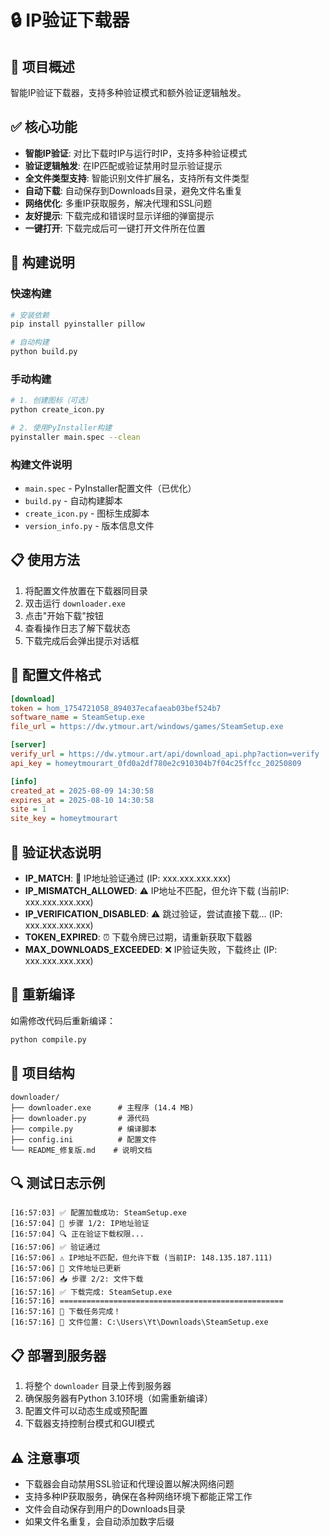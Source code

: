 # 🔒 IP验证下载器

## 🎯 项目概述
智能IP验证下载器，支持多种验证模式和额外验证逻辑触发。

## ✅ 核心功能
- **智能IP验证**: 对比下载时IP与运行时IP，支持多种验证模式
- **验证逻辑触发**: 在IP匹配或验证禁用时显示验证提示
- **全文件类型支持**: 智能识别文件扩展名，支持所有文件类型
- **自动下载**: 自动保存到Downloads目录，避免文件名重复
- **网络优化**: 多重IP获取服务，解决代理和SSL问题
- **友好提示**: 下载完成和错误时显示详细的弹窗提示
- **一键打开**: 下载完成后可一键打开文件所在位置

## 🚀 构建说明

### 快速构建
```bash
# 安装依赖
pip install pyinstaller pillow

# 自动构建
python build.py
```

### 手动构建
```bash
# 1. 创建图标（可选）
python create_icon.py

# 2. 使用PyInstaller构建
pyinstaller main.spec --clean
```

### 构建文件说明
- `main.spec` - PyInstaller配置文件（已优化）
- `build.py` - 自动构建脚本
- `create_icon.py` - 图标生成脚本
- `version_info.py` - 版本信息文件

## 📋 使用方法
1. 将配置文件放置在下载器同目录
2. 双击运行 `downloader.exe`
3. 点击"开始下载"按钮
4. 查看操作日志了解下载状态
5. 下载完成后会弹出提示对话框

## 📄 配置文件格式
```ini
[download]
token = hom_1754721058_894037ecafaeab03bef524b7
software_name = SteamSetup.exe
file_url = https://dw.ytmour.art/windows/games/SteamSetup.exe

[server]
verify_url = https://dw.ytmour.art/api/download_api.php?action=verify
api_key = homeytmourart_0fd0a2df780e2c910304b7f04c25ffcc_20250809

[info]
created_at = 2025-08-09 14:30:58
expires_at = 2025-08-10 14:30:58
site = 1
site_key = homeytmourart
```

## 🎯 验证状态说明
- **IP_MATCH**: 🎯 IP地址验证通过 (IP: xxx.xxx.xxx.xxx)
- **IP_MISMATCH_ALLOWED**: ⚠️ IP地址不匹配，但允许下载 (当前IP: xxx.xxx.xxx.xxx)
- **IP_VERIFICATION_DISABLED**: ⚠️ 跳过验证，尝试直接下载... (IP: xxx.xxx.xxx.xxx)
- **TOKEN_EXPIRED**: ⏰ 下载令牌已过期，请重新获取下载器
- **MAX_DOWNLOADS_EXCEEDED**: ❌ IP验证失败，下载终止 (IP: xxx.xxx.xxx.xxx)

## 🚀 重新编译
如需修改代码后重新编译：
```bash
python compile.py
```

## 📁 项目结构
```
downloader/
├── downloader.exe      # 主程序 (14.4 MB)
├── downloader.py       # 源代码
├── compile.py          # 编译脚本
├── config.ini          # 配置文件
└── README_修复版.md    # 说明文档
```

## 🔍 测试日志示例
```
[16:57:03] ✅ 配置加载成功: SteamSetup.exe
[16:57:04] 🔐 步骤 1/2: IP地址验证
[16:57:04] 🔍 正在验证下载权限...
[16:57:06] ✅ 验证通过
[16:57:06] ⚠️ IP地址不匹配，但允许下载 (当前IP: 148.135.187.111)
[16:57:06] 📁 文件地址已更新
[16:57:06] 📥 步骤 2/2: 文件下载
[16:57:16] ✅ 下载完成: SteamSetup.exe
[16:57:16] ==================================================
[16:57:16] 🎉 下载任务完成！
[16:57:16] 📁 文件位置: C:\Users\Yt\Downloads\SteamSetup.exe
```

## 📋 部署到服务器
1. 将整个 `downloader` 目录上传到服务器
2. 确保服务器有Python 3.10环境（如需重新编译）
3. 配置文件可以动态生成或预配置
4. 下载器支持控制台模式和GUI模式

## ⚠️ 注意事项
- 下载器会自动禁用SSL验证和代理设置以解决网络问题
- 支持多种IP获取服务，确保在各种网络环境下都能正常工作
- 文件会自动保存到用户的Downloads目录
- 如果文件名重复，会自动添加数字后缀
